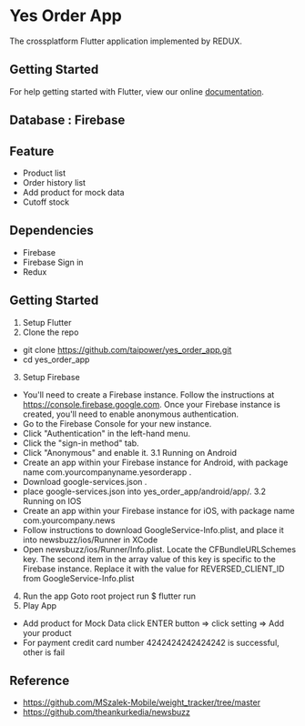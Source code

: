 # Yes Order App

The crossplatform Flutter application implemented by REDUX.

## Getting Started

For help getting started with Flutter, view our online
[documentation](https://flutter.io/).

## Database : Firebase

## Feature
- Product list
- Order history list
- Add product for mock data
- Cutoff stock

## Dependencies
- Firebase
- Firebase Sign in
- Redux

## Getting Started
1. Setup Flutter
2. Clone the repo
- git clone https://github.com/taipower/yes_order_app.git
- cd yes_order_app
3. Setup Firebase
- You'll need to create a Firebase instance. Follow the instructions at https://console.firebase.google.com.
Once your Firebase instance is created, you'll need to enable anonymous authentication.
- Go to the Firebase Console for your new instance.
- Click "Authentication" in the left-hand menu.
- Click the "sign-in method" tab.
- Click "Anonymous" and enable it.
3.1 Running on Android
- Create an app within your Firebase instance for Android, with package name com.yourcompanyname.yesorderapp .
- Download google-services.json . 
- place google-services.json into yes_order_app/android/app/.
3.2 Running on IOS
- Create an app within your Firebase instance for iOS, with package name com.yourcompany.news
- Follow instructions to download GoogleService-Info.plist, and place it into newsbuzz/ios/Runner in XCode
- Open newsbuzz/ios/Runner/Info.plist. Locate the CFBundleURLSchemes key. The second item in the array value of this key is specific to the Firebase instance. Replace it with the value for REVERSED_CLIENT_ID from GoogleService-Info.plist
4. Run the app
Goto root project run
$ flutter run
5. Play App
- Add product for Mock Data click ENTER button => click setting => Add your product
- For payment credit card number 4242424242424242 is successful, other is fail

## Reference
- https://github.com/MSzalek-Mobile/weight_tracker/tree/master
- https://github.com/theankurkedia/newsbuzz


